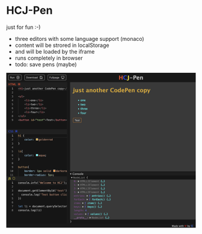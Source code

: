 # HCJ-Pen

just for fun :-)

- three editors with some language support (monaco)
- content will be strored in localStorage
- and will be loaded by the iframe
- runs completely in browser
- todo: save pens (maybe) 

![](assets/screenshot.png)